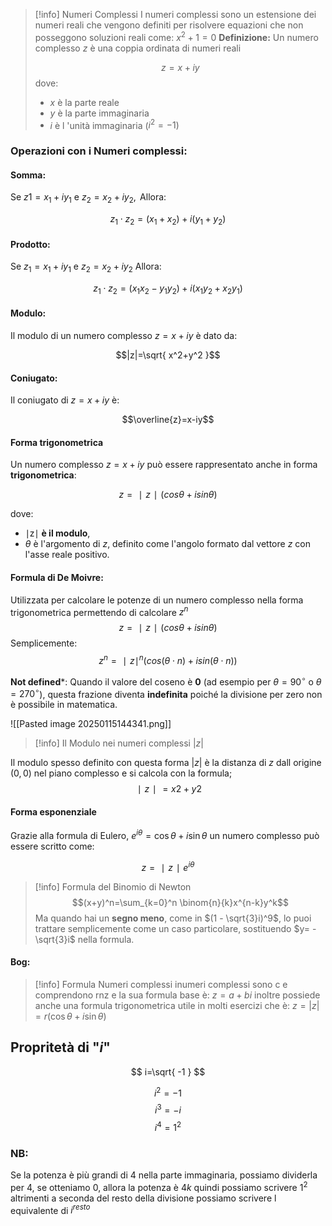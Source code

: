 >[!info] Numeri Complessi
>I numeri complessi sono un estensione dei numeri reali che vengono definiti per risolvere equazioni che non posseggono soluzioni reali come: $x^2+1=0$
>**Definizione:**
>Un numero complesso $z$  è una coppia ordinata di numeri reali
>
>$$z=x+iy$$
>dove:
>- $x$ è la parte reale
>- $y$ è la parte immaginaria
>- $i$ è l 'unità immaginaria ($i^2=-1$)
### Operazioni con i Numeri complessi:

#### Somma:
Se $z1 = x_{1}+iy_{1} \text{ }\text{ }\text{ }\text{ }$ e $\text{ }\text{ }\text{ }\text{ }\text{ }z_{2}=x_{2}+iy_{2},\text{ }\text{ }$ Allora:

$$z_{1} \cdot z_{2}= (x_{1}+x_{2})+i(y_{1}+y_{2})$$

#### Prodotto:
Se $z_{1}=x_{1}+iy_{1} \text{ }\text{ }\text{ }\text{ }$ e $\text{ }\text{ }\text{ }z_{2}=x_{2}+iy_{2}\text{ }\text{ }\text{ }$ Allora:

$$z_{1} \cdot z_{2}=(x_{1}x_{2}-y_{1}y_{2})+i(x_{1}y_{2}+x_{2}y_{1})$$

#### Modulo:
Il modulo di un numero complesso $z=x+iy \text{ }\text{ }\text{ }$è dato da:

$$|z|=\sqrt{ x^2+y^2 }$$
#### Coniugato:
Il coniugato di $z=x+iy \text{ } \text{ }$ è:

$$\overline{z}=x-iy$$
#### **Forma trigonometrica**

Un numero complesso $z=x+iy$ può essere rappresentato anche in forma **trigonometrica**:

$$z=∣z∣(cos⁡θ+isin⁡θ)$$

dove:

- ∣z∣ **è il modulo**,
- $\theta$ è l'argomento di $z$, definito come l'angolo formato dal vettore $z$ con l'asse reale positivo.

#### Formula di De Moivre:
Utilizzata per calcolare le potenze di un numero complesso nella forma trigonometrica permettendo di calcolare $z^n$ $$z=∣z∣(cos⁡θ+isin⁡θ)$$
Semplicemente:
$$z^n=∣z∣^n(cos⁡(θ\cdot n)+isin(θ\cdot n)⁡)$$

**Not defined***:
Quando il valore del coseno è **0** (ad esempio per $\theta = 90^\circ$ o $\theta = 270^\circ$), questa frazione diventa **indefinita** poiché la divisione per zero non è possibile in matematica.

![[Pasted image 20250115144341.png]]

>[!info] Il Modulo nei numeri complessi $|z|$
>
Il modulo spesso definito con questa forma $|z|$ è la distanza di $z$ dall origine $(0,0)$ nel piano complesso e si calcola con la formula;  $$∣z∣=x2+y2​$$  

#### **Forma esponenziale**

Grazie alla formula di Eulero, $e^{i\theta} = \cos\theta + i \sin\theta$ un numero complesso può essere scritto come:

$$z=∣z∣e^{iθ}$$

>[!info] Formula del Binomio di Newton
> $$(x+y)^n=\sum_{k=0}^n \binom{n}{k}x^{n-k}y^k$$
>  Ma quando hai un **segno meno**, come in $(1 - \sqrt{3}i)^9$, lo puoi trattare semplicemente come un caso particolare, sostituendo $y= -\sqrt{3}i$ nella formula.

#### Bog:

>[!info] Formula Numeri complessi
inumeri complessi sono c e comprendono rnz e la sua formula base è:
$z = a + bi$
>inoltre possiede anche una formula trigonometrica utile  in molti esercizi che è:
>$z = |z|= r (\cos\theta + i\sin\theta)$



## Propritetà di "$i$"
$$
i=\sqrt{ -1 }
$$

$$
i^2 =-1
$$
$$
i^3 =-i
$$
$$
i^4 =1^2
$$

### NB:
Se la potenza è più grandi di 4 nella parte immaginaria, possiamo dividerla per 4, se otteniamo 0, allora la potenza è $4k$ quindi possiamo scrivere $1^2$ altrimenti a seconda del resto della divisione possiamo scrivere l equivalente di $i^{resto}$
